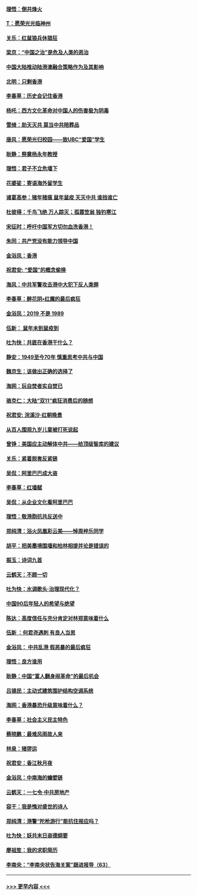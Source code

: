 #### [理悟：倒共烽火](../pages/nsc993/n11668844.md?t=11202333) 
#### [T：愿荣光光临神州](../pages/nsc993/n11668421.md?t=11202333) 
#### [关乐：红鼠狼兵休猖狂](../pages/nsc993/n11668378.md?t=11202333) 
#### [梁京：“中国之治”是危及人类的恶治](../pages/nsc993/n11668328.md?t=11202333) 
#### [中国大陆推动陆港澳融合策略作为及其影响](../pages/nsc993/n11668157.md?t=11202333) 
#### [北明：只剩香港](../pages/nsc993/n11668002.md?t=11202333) 
#### [李春草：历史会记住香港](../pages/nsc993/n11667927.md?t=11202333) 
#### [杨吒：西方文化革命对中国人的伤害极为阴毒](../pages/nsc993/n11664521.md?t=11202333) 
#### [雪绮：助天灭共 莫当中共陪葬品](../pages/nsc993/n11662650.md?t=11202333) 
#### [唐风：愿荣光归校园——致UBC“爱国”学生](../pages/nsc993/n11662194.md?t=11202333) 
#### [耿静：祭奠杨永年教授](../pages/nsc993/n11662514.md?t=11202333) 
#### [理悟：君子不立危墙下](../pages/nsc993/n11662172.md?t=11202333) 
#### [花婆娑：寄语海外留学生](../pages/nsc993/n11662121.md?t=11202333) 
#### [诸葛高参：猪年猪瘟 鼠年鼠疫 天灭中共 谁挡谁亡](../pages/nsc993/n11661980.md?t=11202333) 
#### [杜彼得：千鸟飞绝 万人踪灭；孤蓑笠翁 独钓寒江](../pages/nsc993/n11661170.md?t=11202333) 
#### [宋征时：呼吁中国军方切勿血洗香港！](../pages/nsc993/n11415318.md?t=11202333) 
#### [朱同：共产党没有能力领导中国](../pages/nsc993/n11660421.md?t=11202333) 
#### [金浴凤：香港](../pages/nsc993/n11660419.md?t=11202333) 
#### [祝君安: “爱国”的概念偷换](../pages/nsc993/n11659706.md?t=11202333) 
#### [海风：中共军警攻击港中大犯下反人类罪](../pages/nsc993/n11659632.md?t=11202333) 
#### [李春草：醉花阴•红魔的最后疯狂](../pages/nsc993/n11659287.md?t=11202333) 
#### [金浴凤：2019 不是 1989](../pages/nsc993/n11657663.md?t=11202333) 
#### [伍新： 鼠年未到鼠疫到](../pages/nsc993/n11655098.md?t=11202333) 
#### [吐为快：共匪在香港干什么？](../pages/nsc993/n11654891.md?t=11202333) 
#### [静安：1949至今70年 慎重思考中共与中国](../pages/nsc993/n11651244.md?t=11202333) 
#### [魏京生：该做出正确的选择了](../pages/nsc993/n11653084.md?t=11202333) 
#### [海网：玩自焚者实自焚已](../pages/nsc993/n11652423.md?t=11202333) 
#### [骆克仁：大陆“双11”疯狂消费后的随想](../pages/nsc993/n11652305.md?t=11202333) 
#### [祝君安: 浣溪沙·红朝晚景](../pages/nsc993/n11652258.md?t=11202333) 
#### [从百人围观九岁儿童被打死说起](../pages/nsc993/n11651030.md?t=11202333) 
#### [曾铮：美国应主动解体中共——给顶级智库的建议](../pages/nsc993/n11649888.md?t=11202333) 
#### [关乐：紧着脱套反紧链](../pages/nsc993/n11649069.md?t=11202333) 
#### [吴侃：阿里巴巴成大盗](../pages/nsc993/n11645523.md?t=11202333) 
#### [李春草：红墙赋](../pages/nsc993/n11646389.md?t=11202333) 
#### [吴侃：从企业文化看阿里巴巴](../pages/nsc993/n11645476.md?t=11202333) 
#### [理悟：敬港胞抗共反送中](../pages/nsc993/n11645466.md?t=11202333) 
#### [郑纯清：浴火凤凰彩云美——悼周梓乐同学](../pages/nsc993/n11645155.md?t=11202333) 
#### [胡平：把美墨境围墙和柏林相提并论是错误的](../pages/nsc993/n11645134.md?t=11202333) 
#### [振玉：诗词九首](../pages/nsc993/n11644081.md?t=11202333) 
#### [云鹤天：不顾一切](../pages/nsc993/n11643508.md?t=11202333) 
#### [吐为快：水调歌头·治理现代化？](../pages/nsc993/n11643485.md?t=11202333) 
#### [中国90后年轻人的希望与绝望](../pages/nsc993/n11642317.md?t=11202333) 
#### [陈达：高度信任与充分肯定对林郑意味着什么](../pages/nsc993/n11641441.md?t=11202333) 
#### [伍新 ：何君尧遇刺 有良人当思](../pages/nsc993/n11641503.md?t=11202333) 
#### [金浴凤： 中共乱港  假恶暴的最后疯狂](../pages/nsc993/n11641495.md?t=11202333) 
#### [理悟：良方谁用](../pages/nsc993/n11641463.md?t=11202333) 
#### [耿静：中国“富人翻身闹革命”的最后机会](../pages/nsc993/n11640655.md?t=11202333) 
#### [吕锡民：主动式建筑围护结构空调系统](../pages/nsc993/n11640168.md?t=11202333) 
#### [海网：香港暴恐升级意味着什么？](../pages/nsc993/n11635904.md?t=11202333) 
#### [李春草：社会主义民主特色](../pages/nsc993/n11634657.md?t=11202333) 
#### [蔡晓鹏：最难风雨故人来](../pages/nsc993/n11633145.md?t=11202333) 
#### [林泉：猪猡运](../pages/nsc993/n11631469.md?t=11202333) 
#### [祝君安：香江秋月夜](../pages/nsc993/n11631440.md?t=11202333) 
#### [金浴凤：中南海的蟾嬖链](../pages/nsc993/n11631290.md?t=11202333) 
#### [云鹤天：一七令·中共房地产](../pages/nsc993/n11630084.md?t=11202333) 
#### [容干：我是愧对盛世的诗人](../pages/nsc993/n11630059.md?t=11202333) 
#### [郑纯清：港警“陀枪游行”能抗住报应吗？](../pages/nsc993/n11629999.md?t=11202333) 
#### [吐为快：妖共末日盗德纲要](../pages/nsc993/n11628610.md?t=11202333) 
#### [廖祖笙：我的求职简历](../pages/nsc993/n11628492.md?t=11202333) 
#### [李南央：“李南央状告海关案”跟进报导（63）](../pages/nsc993/n11627039.md?t=11202333) 

----
#### [ >>> 更早内容 <<< ](../indexes/nsc993-earlier.md)

